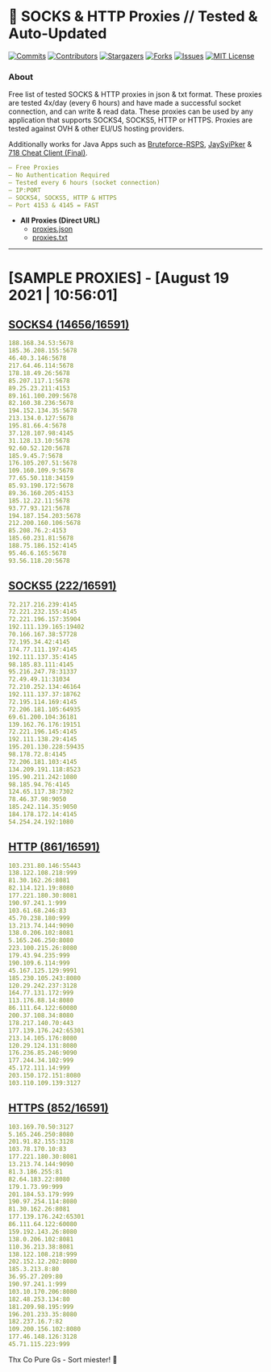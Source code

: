 <!-- MARKDOWN LINKS & IMAGES -->
<!-- https://www.markdownguide.org/basic-syntax/#reference-style-links -->
[contributors-shield]: https://img.shields.io/github/contributors/KaiBurton/free-proxies-autoupdated?style=for-the-badge
[contributors-url]: https://github.com/KaiBurton/free-proxies-autoupdated/graphs/contributors
[forks-shield]: https://img.shields.io/github/forks/KaiBurton/free-proxies-autoupdated?style=for-the-badge
[forks-url]: https://github.com/KaiBurton/free-proxies-autoupdated/network/members
[stars-shield]: https://img.shields.io/github/stars/KaiBurton/free-proxies-autoupdated?style=for-the-badge
[stars-url]: https://github.com/KaiBurton/free-proxies-autoupdated/stargazers
[issues-shield]: https://img.shields.io/github/issues/KaiBurton/free-proxies-autoupdated?style=for-the-badge
[issues-url]: https://github.com/KaiBurton/free-proxies-autoupdated/issues
[license-shield]: https://img.shields.io/github/license/KaiBurton/free-proxies-autoupdated?style=for-the-badge
[license-url]: https://github.com/KaiBurton/free-proxies-autoupdated/blob/main/LICENSE
[commit-shield]: https://img.shields.io/github/last-commit/KaiBurton/free-proxies-autoupdated?style=for-the-badge
[commit-url]: https://github.com/KaiBurton/free-proxies-autoupdated/commits/main

# 🎁 SOCKS & HTTP Proxies // Tested & Auto-Updated

[![Commits][commit-shield]][commit-url]
[![Contributors][contributors-shield]][contributors-url]
[![Stargazers][stars-shield]][stars-url]
[![Forks][forks-shield]][forks-url]
[![Issues][issues-shield]][issues-url]
[![MIT License][license-shield]][license-url]

### About
Free list of tested SOCKS & HTTP proxies in json & txt format. These proxies are tested 4x/day (every 6 hours) and have made a successful socket connection, and can write & read data. These proxies can be used by any application that supports SOCKS4, SOCKS5, HTTP or HTTPS. Proxies are tested against OVH & other EU/US hosting providers.

Additionally works for Java Apps such as [Bruteforce-RSPS](https://github.com/KaiBurton/Bruteforce-RSPS), [JaySyiPker](https://github.com/JayArrowz/JaySyiPker) & [718 Cheat Client (Final)](https://github.com/KaiBurton/718-Cheat-Client-Final). 

```yaml
— Free Proxies
— No Authentication Required
— Tested every 6 hours (socket connection)
— IP:PORT
— SOCKS4, SOCKS5, HTTP & HTTPS
— Port 4153 & 4145 = FAST
```

- **All Proxies (Direct URL)**
  - [proxies.json](https://raw.githubusercontent.com/KaiBurton/free-proxies-autoupdated/main/proxies.json)
  - [proxies.txt](https://raw.githubusercontent.com/KaiBurton/free-proxies-autoupdated/main/proxies.txt)

---

# [SAMPLE PROXIES] - [August 19 2021 | 10:56:01]

## [SOCKS4 (14656/16591)](https://raw.githubusercontent.com/KaiBurton/free-proxies-autoupdated/main/proxies-socks4.txt)
```yaml
188.168.34.53:5678
185.36.208.155:5678
46.40.3.146:5678
217.64.46.114:5678
178.18.49.26:5678
85.207.117.1:5678
89.25.23.211:4153
89.161.100.209:5678
82.160.38.236:5678
194.152.134.35:5678
213.134.0.127:5678
195.81.66.4:5678
37.128.107.98:4145
31.128.13.10:5678
92.60.52.120:5678
185.9.45.7:5678
176.105.207.51:5678
109.160.109.9:5678
77.65.50.118:34159
85.93.190.172:5678
89.36.160.205:4153
185.12.22.11:5678
93.77.93.121:5678
194.187.154.203:5678
212.200.160.106:5678
85.208.76.2:4153
185.60.231.81:5678
188.75.186.152:4145
95.46.6.165:5678
93.56.118.20:5678
```

## [SOCKS5 (222/16591)](https://raw.githubusercontent.com/KaiBurton/free-proxies-autoupdated/main/proxies-socks5.txt)
```yaml
72.217.216.239:4145
72.221.232.155:4145
72.221.196.157:35904
192.111.139.165:19402
70.166.167.38:57728
72.195.34.42:4145
174.77.111.197:4145
192.111.137.35:4145
98.185.83.111:4145
95.216.247.78:31337
72.49.49.11:31034
72.210.252.134:46164
192.111.137.37:18762
72.195.114.169:4145
72.206.181.105:64935
69.61.200.104:36181
139.162.76.176:19151
72.221.196.145:4145
192.111.138.29:4145
195.201.130.228:59435
98.178.72.8:4145
72.206.181.103:4145
134.209.191.118:8523
195.90.211.242:1080
98.185.94.76:4145
124.65.117.38:7302
78.46.37.98:9050
185.242.114.35:9050
184.178.172.14:4145
54.254.24.192:1080
```

## [HTTP (861/16591)](https://raw.githubusercontent.com/KaiBurton/free-proxies-autoupdated/main/proxies-http.txt)
```yaml
103.231.80.146:55443
138.122.108.218:999
81.30.162.26:8081
82.114.121.19:8080
177.221.180.30:8081
190.97.241.1:999
103.61.68.246:83
45.70.238.180:999
13.213.74.144:9090
138.0.206.102:8081
5.165.246.250:8080
223.100.215.26:8080
179.43.94.235:999
190.109.6.114:999
45.167.125.129:9991
185.230.105.243:8080
120.29.242.237:3128
164.77.131.172:999
113.176.88.14:8080
86.111.64.122:60080
200.37.108.34:8080
178.217.140.70:443
177.139.176.242:65301
213.14.105.176:8080
120.29.124.131:8080
176.236.85.246:9090
177.244.34.102:999
45.172.111.14:999
203.150.172.151:8080
103.110.109.139:3127
```

## [HTTPS (852/16591)](https://raw.githubusercontent.com/KaiBurton/free-proxies-autoupdated/main/proxies-https.txt)
```yaml
103.169.70.50:3127
5.165.246.250:8080
201.91.82.155:3128
103.78.170.10:83
177.221.180.30:8081
13.213.74.144:9090
81.3.186.255:81
82.64.183.22:8080
179.1.73.99:999
201.184.53.179:999
190.97.254.114:8080
81.30.162.26:8081
177.139.176.242:65301
86.111.64.122:60080
159.192.143.26:8080
138.0.206.102:8081
110.36.213.38:8081
138.122.108.218:999
202.152.12.202:8080
185.3.213.8:80
36.95.27.209:80
190.97.241.1:999
103.10.170.206:8080
182.48.253.134:80
181.209.98.195:999
196.201.233.35:8080
182.237.16.7:82
109.200.156.102:8080
177.46.148.126:3128
45.71.115.223:999
```



Thx Co Pure Gs - Sort miester! 💟